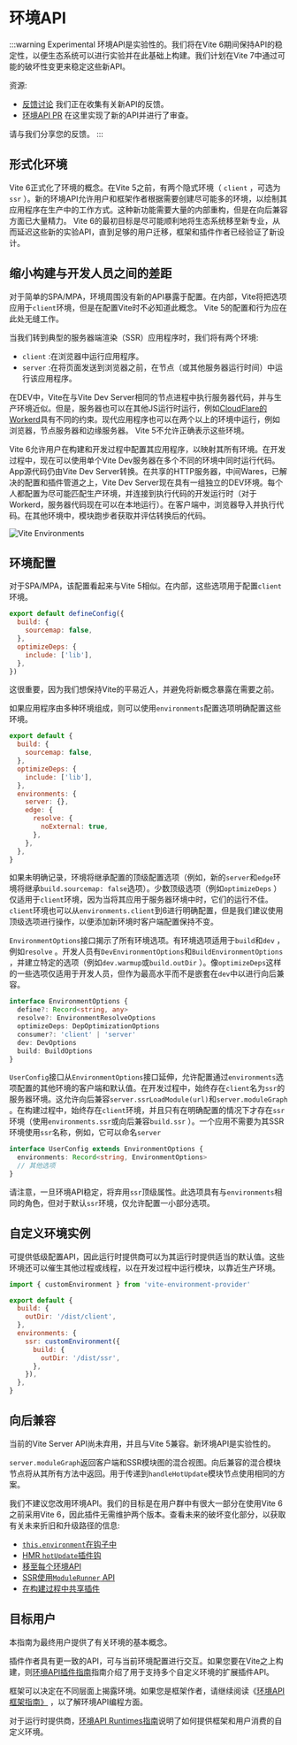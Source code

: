 # 环境API

:::warning Experimental
环境API是实验性的。我们将在Vite 6期间保持API的稳定性，以便生态系统可以进行实验并在此基础上构建。我们计划在Vite 7中通过可能的破坏性变更来稳定这些新API。

资源:

- [反馈讨论](https://github.com/vitejs/vite/discussions/16358) 我们正在收集有关新API的反馈。
- [环境API PR](https://github.com/vitejs/vite/pull/16471) 在这里实现了新的API并进行了审查。

请与我们分享您的反馈。
:::

## 形式化环境

Vite 6正式化了环境的概念。在Vite 5之前，有两个隐式环境（ `client` ，可选为`ssr` ）。新的环境API允许用户和框架作者根据需要创建尽可能多的环境，以绘制其应用程序在生产中的工作方式。这种新功能需要大量的内部重构，但是在向后兼容方面已大量精力。 Vite 6的最初目标是尽可能顺利地将生态系统移至新专业，从而延迟这些新的实验API，直到足够的用户迁移，框架和插件作者已经验证了新设计。

## 缩小构建与开发人员之间的差距

对于简单的SPA/MPA，环境周围没有新的API暴露于配置。在内部，Vite将把选项应用于`client`环境，但是在配置Vite时不必知道此概念。 Vite 5的配置和行为应在此处无缝工作。

当我们转到典型的服务器端渲染（SSR）应用程序时，我们将有两个环境:

- `client` :在浏览器中运行应用程序。
- `server` :在将页面发送到浏览器之前，在节点（或其他服务器运行时间）中运行该应用程序。

在DEV中，Vite在与Vite Dev Server相同的节点进程中执行服务器代码，并与生产环境近似。但是，服务器也可以在其他JS运行时运行，例如[CloudFlare的Workerd](/0)具有不同的约束。现代应用程序也可以在两个以上的环境中运行，例如浏览器，节点服务器和边缘服务器。 Vite 5不允许正确表示这些环境。

Vite 6允许用户在构建和开发过程中配置其应用程序，以映射其所有环境。在开发过程中，现在可以使用单个Vite Dev服务器在多个不同的环境中同时运行代码。 App源代码仍由Vite Dev Server转换。在共享的HTTP服务器，中间Wares，已解决的配置和插件管道之上，Vite Dev Server现在具有一组独立的DEV环境。每个人都配置为尽可能匹配生产环境，并连接到执行代码的开发运行时（对于Workerd，服务器代码现在可以在本地运行）。在客户端中，浏览器导入并执行代码。在其他环境中，模块跑步者获取并评估转换后的代码。

![Vite Environments](../../images/vite-environments.svg)

## 环境配置

对于SPA/MPA，该配置看起来与Vite 5相似。在内部，这些选项用于配置`client`环境。

```js
export default defineConfig({
  build: {
    sourcemap: false,
  },
  optimizeDeps: {
    include: ['lib'],
  },
})
```

这很重要，因为我们想保持Vite的平易近人，并避免将新概念暴露在需要之前。

如果应用程序由多种环境组成，则可以使用`environments`配置选项明确配置这些环境。

```js
export default {
  build: {
    sourcemap: false,
  },
  optimizeDeps: {
    include: ['lib'],
  },
  environments: {
    server: {},
    edge: {
      resolve: {
        noExternal: true,
      },
    },
  },
}
```

如果未明确记录，环境将继承配置的顶级配置选项（例如，新的`server`和`edge`环境将继承`build.sourcemap: false`选项）。少数顶级选项（例如`optimizeDeps` ）仅适用于`client`环境，因为当将其应用于服务器环境中时，它们的运行不佳。 `client`环境也可以从`environments.client`到6进行明确配置，但是我们建议使用顶级选项进行操作，以便添加新环境时客户端配置保持不变。

`EnvironmentOptions`接口揭示了所有环境选项。有环境选项适用于`build`和`dev` ，例如`resolve` 。开发人员有`DevEnvironmentOptions`和`BuildEnvironmentOptions` ，并建立特定的选项（例如`dev.warmup`或`build.outDir` ）。像`optimizeDeps`这样的一些选项仅适用于开发人员，但作为最高水平而不是嵌套在`dev`中以进行向后兼容。

```ts
interface EnvironmentOptions {
  define?: Record<string, any>
  resolve?: EnvironmentResolveOptions
  optimizeDeps: DepOptimizationOptions
  consumer?: 'client' | 'server'
  dev: DevOptions
  build: BuildOptions
}
```

`UserConfig`接口从`EnvironmentOptions`接口延伸，允许配置通过`environments`选项配置的其他环境的客户端和默认值。在开发过程中，始终存在`client`名为`ssr`的服务器环境。这允许向后兼容`server.ssrLoadModule(url)`和`server.moduleGraph` 。在构建过程中，始终存在`client`环境，并且只有在明确配置的情况下才存在`ssr`环境（使用`environments.ssr`或向后兼容`build.ssr` ）。一个应用不需要为其SSR环境使用`ssr`名称，例如，它可以命名`server`

```ts
interface UserConfig extends EnvironmentOptions {
  environments: Record<string, EnvironmentOptions>
  // 其他选项
}
```

请注意，一旦环境API稳定，将弃用`ssr`顶级属性。此选项具有与`environments`相同的角色，但对于默认`ssr`环境，仅允许配置一小部分选项。

## 自定义环境实例

可提供低级配置API，因此运行时提供商可以为其运行时提供适当的默认值。这些环境还可以催生其他过程或线程，以在开发过程中运行模块，以靠近生产环境。

```js
import { customEnvironment } from 'vite-environment-provider'

export default {
  build: {
    outDir: '/dist/client',
  },
  environments: {
    ssr: customEnvironment({
      build: {
        outDir: '/dist/ssr',
      },
    }),
  },
}
```

## 向后兼容

当前的Vite Server API尚未弃用，并且与Vite 5兼容。新环境API是实验性的。

`server.moduleGraph`返回客户端和SSR模块图的混合视图。向后兼容的混合模块节点将从其所有方法中返回。用于传递到`handleHotUpdate`模块节点使用相同的方案。

我们不建议您改用环境API。我们的目标是在用户群中有很大一部分在使用Vite 6之前采用Vite 6，因此插件无需维护两个版本。查看未来的破坏变化部分，以获取有关未来折旧和升级路径的信息:

- [`this.environment`在钩子中](/en/changes/this-environment-in-hooks)
- [HMR `hotUpdate`插件钩](/en/changes/hotupdate-hook)
- [移至每个环境API](/en/changes/per-environment-apis)
- [SSR使用`ModuleRunner` API](/en/changes/ssr-using-modulerunner)
- [在构建过程中共享插件](/en/changes/shared-plugins-during-build)

## 目标用户

本指南为最终用户提供了有关环境的基本概念。

插件作者具有更一致的API，可与当前环境配置进行交互。如果您要在Vite之上构建，则[环境API插件指南](./api-environment-plugins.md)指南介绍了用于支持多个自定义环境的扩展插件API。

框架可以决定在不同层面上揭露环境。如果您是框架作者，请继续阅读《[环境API框架指南》](./api-environment-frameworks) ，以了解环境API编程方面。

对于运行时提供商，[环境API Runtimes指南](./api-environment-runtimes.md)说明了如何提供框架和用户消费的自定义环境。
